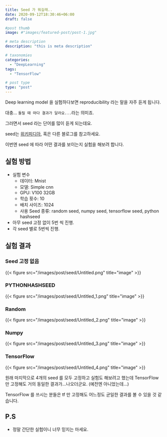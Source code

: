 ```yaml
---
title: Seed 가 뭐길래..
date: 2020-09-12T18:30:46+06:00
draft: false

#post thumb
image: #"images/featured-post/post-1.jpg"

# meta description
description: "this is meta description"

# taxonomies
categories:
  - "DeepLearning"
tags:
  - "TensorFlow"

# post type
type: "post"
---
```


Deep learning model 을 실험하다보면 reproducibility 라는 말을 자주 듣게 됩니다. 

대충... `돌릴 때 마다 결과가 달라요...`라는 의미죠.

그러면서 seed 라는 단어를 많이 듣게 되는데요. 

seed는 [위키피디아](https://en.wikipedia.org/wiki/Random_seed), 혹은 다른 블로그를 참고하세요.

이번엔 seed 에 따라 어떤 결과를 보이는지 실험을 해보려 합니다. 

## 실험 방법

- 실험 변수
    - 데이터: Mnist
    - 모델: Simple cnn
    - GPU: V100 32GB
    - 학습 횟수: 10
    - 배치 사이즈: 1024
    - 사용 Seed 종류: random seed, numpy seed, tensorflow seed, python hashseed
- 아무 seed 고정 없이 5번 씩 진행.
- 각 seed 별로 5번씩 진행.

## 실험 결과

### Seed 고정 없음

{{< figure src="/images/post/seed/Untitled.png" title="image" >}}

### PYTHONHASHSEED

{{< figure src="/images/post/seed/Untitled_1.png" title="image" >}}

### Random

{{< figure src="/images/post/seed/Untitled_2.png" title="image" >}}

### Numpy

{{< figure src="/images/post/seed/Untitled_3.png" title="image" >}}

### TensorFlow

{{< figure src="/images/post/seed/Untitled_4.png" title="image" >}}

원래 마지막으로 4개의 seed 를 모두 고정하고 실험도 해보려고 했는데 TensorFlow 만 고정해도 거의 동일한 결과가...나오더군요. (예전엔 아니었는데...)

TensorFlow 를 쓰시는 분들은 tf 만 고정해도 어느정도 균일한 결과를 볼 수 있을 것 같습니다. 

## P.S

- 정말 간단한 실험이니 너무 믿지는 마세요.